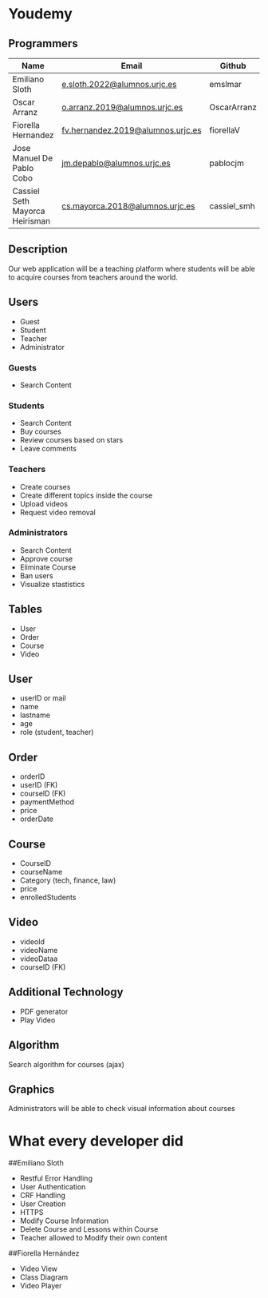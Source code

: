# Youdemy

## Programmers

| Name                           |  Email  |    Github  |
|--------------------------------| ------------- | ----- |
| Emiliano Sloth                 | e.sloth.2022@alumnos.urjc.es  | emslmar |
| Oscar Arranz                   | o.arranz.2019@alumnos.urjc.es | OscarArranz |
| Fiorella Hernandez             | fv.hernandez.2019@alumnos.urjc.es | fiorellaV |
| Jose Manuel De Pablo Cobo      | jm.depablo@alumnos.urjc.es | pablocjm |
| Cassiel Seth Mayorca Heirisman | cs.mayorca.2018@alumnos.urjc.es | cassiel_smh |

## Description

Our web application will be a teaching  platform where students will be able to acquire courses from teachers around the world.

## Users

- Guest
- Student
- Teacher
- Administrator


### Guests

- Search Content

### Students

- Search Content
- Buy courses
- Review courses based on stars
- Leave comments

### Teachers

- Create courses
- Create different topics inside the course
- Upload videos
- Request video removal 

### Administrators

- Search Content
- Approve course
- Eliminate Course
- Ban users
- Visualize stastistics

## Tables

- User
- Order
- Course
- Video

## User
  - userID or mail
  - name
  - lastname
  - age
  - role (student, teacher)
  
## Order
  - orderID
  - userID (FK)
  - courseID (FK)
  - paymentMethod
  - price
  - orderDate
  
## Course
  - CourseID
  - courseName
  - Category (tech, finance, law)
  - price
  - enrolledStudents
  
## Video
  - videoId
  - videoName
  - videoDataa
  - courseID (FK)
 

## Additional Technology
- PDF generator
- Play Video

## Algorithm 
Search algorithm for courses (ajax)

## Graphics
Administrators will be able to check visual information about courses

# What every developer did

##Emiliano Sloth 
  - Restful Error Handling
  - User Authentication
  - CRF Handling
  - User Creation
  - HTTPS
  - Modify Course Information
  - Delete Course and Lessons within Course
  - Teacher allowed to Modify their own content

##Fiorella Hernández
  - Video View
  - Class Diagram
  - Video Player

